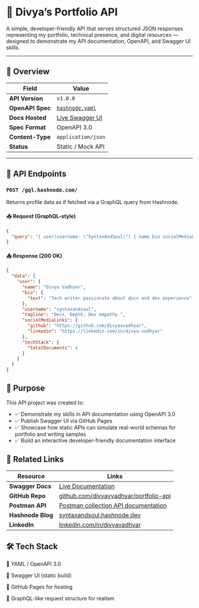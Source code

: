 # 📘 Divya’s Portfolio API

A simple, developer-friendly API that serves structured JSON responses representing my portfolio, technical presence, and digital resources — designed to demonstrate my API documentation, OpenAPI, and Swagger UI skills.

---

## 🔖 Overview

| Field            | Value                                                             |
| ---------------- | ----------------------------------------------------------------- |
| **API Version**  | `v1.0.0`                                                          |
| **OpenAPI Spec** | [`hashnode.yaml`](./docs/hashnode.yaml)                           |
| **Docs Hosted**  | [Live Swagger UI](https://divyavvadhyar.github.io/portfolio-api/) |
| **Spec Format**  | OpenAPI 3.0                                                       |
| **Content-Type** | `application/json`                                                |
| **Status**       | Static / Mock API                                                 |

---

## 🚀 API Endpoints

### `POST /gql.hashnode.com/`

Returns profile data as if fetched via a GraphQL query from Hashnode.

#### 📥 Request (GraphQL-style)

```json
{
  "query": "{ user(username: \"SyntaxAndSoul\") { name bio socialMediaLinks { github linkedin } techStack { totalDocuments } } }"
}
```

#### 📤 Response (200 OK)

```json
{
  "data": {
    "user": {
      "name": "Divya Vadhyar",
      "bio": {
        "text": "Tech writer passionate about docs and dev experience"
      },
      "username": "syntaxandsoul",
      "tagline": "Docs. Depth. Dev empathy.",
      "socialMediaLinks": {
        "github": "https://github.com/divyavvadhyar",
        "linkedin": "https://linkedin.com/in/divya-vadhyar"
      },
      "techStack": {
        "totalDocuments": 4
      }
    }
  }
}
```

## 🧠 Purpose

This API project was created to:

- ✅ Demonstrate my skills in API documentation using OpenAPI 3.0
- ✅ Publish Swagger UI via GitHub Pages
- ✅ Showcase how static APIs can simulate real-world schemas for portfolio and writing samples
- ✅ Build an interactive developer-friendly documentation interface

## 📂 Related Links

| **Resource**      | **Links**                                                                                |
| ----------------- | ---------------------------------------------------------------------------------------- |
| **Swagger Docs**  | [Live Documentation](https://portfolio-api.hashnode.space/default-guide/swagger-ui-documentation)|
| **GitHub Repo**   | [github.com/divyavvadhyar/portfolio-api](https://github.com/divyavvadhyar/portfolio-api) |
| **Postman API**   | [Postman collection API documentation](https://portfolio-api.hashnode.space/default-guide/postman-portfolio-api-documentation)|
| **Hashnode Blog** | [syntaxandsoul.hashnode.dev](https://hashnode.com/@SyntaxAndSoul)                        |
| **LinkedIn**      | [linkedin.com/in/divyavadhyar](https://www.linkedin.com/in/divya-vadhyar/)               |

## 🛠 Tech Stack

🔹 YAML / OpenAPI 3.0

🔹 Swagger UI (static build)

🔹 GitHub Pages for hosting

🔹 GraphQL-like request structure for realism
